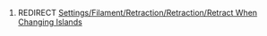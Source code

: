 1.  REDIRECT [Settings/Filament/Retraction/Retraction/Retract When
    Changing
    Islands](settings/filament/retraction/retraction/retract-when-changing-islands)
